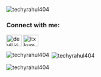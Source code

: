 <p align="left"> <img src="https://komarev.com/ghpvc/?username=techyrahul404&label=Profile%20views&color=0e75b6&style=flat" alt="techyrahul404" /> </p>

<h3 align="left">Connect with me:</h3>
<p align="left">
<a href="https://fb.com/devil.king.here" target="blank"><img align="center" src="https://raw.githubusercontent.com/rahuldkjain/github-profile-readme-generator/master/src/images/icons/Social/facebook.svg" alt="devil.king.here" height="30" width="40" /></a>
<a href="https://instagram.com/itxkumar" target="blank"><img align="center" src="https://raw.githubusercontent.com/rahuldkjain/github-profile-readme-generator/master/src/images/icons/Social/instagram.svg" alt="itxkumar" height="30" width="40" /></a>
</p>

<p><img align="left" src="https://github-readme-stats.vercel.app/api/top-langs?username=techyrahul404&show_icons=true&locale=en&layout=compact" alt="techyrahul404" /></p>

<p>&nbsp;<img align="center" src="https://github-readme-stats.vercel.app/api?username=techyrahul404&show_icons=true&locale=en" alt="techyrahul404" /></p>

<p><img align="center" src="https://github-readme-streak-stats.herokuapp.com/?user=techyrahul404&" alt="techyrahul404" /></p>
